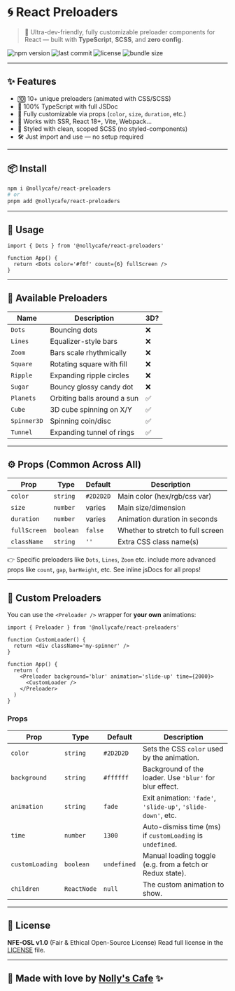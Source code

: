 # 🌀 React Preloaders

> 🌈 Ultra-dev-friendly, fully customizable preloader components for React — built with **TypeScript**, **SCSS**, and **zero config**.

<img src='https://img.shields.io/npm/v/@nollycafe/react-preloaders.svg?style=flat-square' alt='npm version' />
<img src='https://img.shields.io/github/last-commit/nollyscafe/react-preloaders?style=flat-square' alt='last commit' />
<img src='https://img.shields.io/badge/License-NFE--OSL-purple?style=flat-square' alt='license' />
<img src='https://img.shields.io/bundlephobia/minzip/@nollycafe/react-preloaders?style=flat-square' alt='bundle size' />

---

## ✨ Features

- 🔟 10+ unique preloaders (animated with CSS/SCSS)
- 🧠 100% TypeScript with full JSDoc
- 🎨 Fully customizable via props (`color`, `size`, `duration`, etc.)
- 🧩 Works with SSR, React 18+, Vite, Webpack...
- 💅 Styled with clean, scoped SCSS (no styled-components)
- 🛠️ Just import and use — no setup required

---

## 📦 Install

```bash
npm i @nollycafe/react-preloaders
# or
pnpm add @nollycafe/react-preloaders
```

---

## 🧪 Usage

```tsx
import { Dots } from '@nollycafe/react-preloaders'

function App() {
  return <Dots color='#f0f' count={6} fullScreen />
}
```

---

## 🌈 Available Preloaders

| Name        | Description                 | 3D? |
| ----------- | --------------------------- | --- |
| `Dots`      | Bouncing dots               | ❌   |
| `Lines`     | Equalizer-style bars        | ❌   |
| `Zoom`      | Bars scale rhythmically     | ❌   |
| `Square`    | Rotating square with fill   | ❌   |
| `Ripple`    | Expanding ripple circles    | ❌   |
| `Sugar`     | Bouncy glossy candy dot     | ❌   |
| `Planets`   | Orbiting balls around a sun | ✅   |
| `Cube`      | 3D cube spinning on X/Y     | ✅   |
| `Spinner3D` | Spinning coin/disc          | ✅   |
| `Tunnel`    | Expanding tunnel of rings   | ✅   |

---

## ⚙️ Props (Common Across All)

| Prop         | Type      | Default   | Description                       |
| ------------ | --------- | --------- | --------------------------------- |
| `color`      | `string`  | `#2D2D2D` | Main color (hex/rgb/css var)      |
| `size`       | `number`  | varies    | Main size/dimension               |
| `duration`   | `number`  | varies    | Animation duration in seconds     |
| `fullScreen` | `boolean` | `false`   | Whether to stretch to full screen |
| `className`  | `string`  | `''`      | Extra CSS class name(s)           |

👉 Specific preloaders like `Dots`, `Lines`, `Zoom` etc. include more advanced props like `count`, `gap`, `barHeight`, etc. See inline jsDocs for all props!

---

## 🧩 Custom Preloaders

You can use the `<Preloader />` wrapper for **your own** animations:

```tsx
import { Preloader } from '@nollycafe/react-preloaders'

function CustomLoader() {
  return <div className='my-spinner' />
}

function App() {
  return (
    <Preloader background='blur' animation='slide-up' time={2000}>
      <CustomLoader />
    </Preloader>
  )
}
```

### Props
| Prop            | Type        | Default     | Description                                                 |
| --------------- | ----------- | ----------- | ----------------------------------------------------------- |
| `color`         | `string`    | `#2D2D2D`   | Sets the CSS `color` used by the animation.                 |
| `background`    | `string`    | `#ffffff`   | Background of the loader. Use `'blur'` for blur effect.     |
| `animation`     | `string`    | `fade`      | Exit animation: `'fade'`, `'slide-up'`, `'slide-down'`, etc.|
| `time`          | `number`    | `1300`      | Auto-dismiss time (ms) if `customLoading` is `undefined`.   |
| `customLoading` | `boolean`   | `undefined` | Manual loading toggle (e.g. from a fetch or Redux state).   |
| `children`      | `ReactNode` | `null`      | The custom animation to show.                               |

---

## 📜 License

**NFE-OSL v1.0** (Fair & Ethical Open-Source License)
Read full license in the [LICENSE](./LICENSE) file.

---

## 💌 Made with love by [Nolly's Cafe](https://github.com/nollyscafe) ✨
